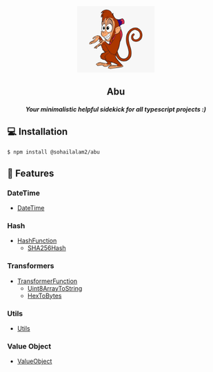 <section align="center">
  <br />
  <a href="https://sohailalam2" target="_blank" rel="noopener noreferrer">
    <img width="180" src="../docs/logo.png" alt="Abu Logo">
  </a>
  <h1>Abu</h1>
  <h5>Your minimalistic helpful sidekick for all typescript projects :)</h5>
</section>

## 💻 Installation

```bash
$ npm install @sohailalam2/abu
```

## 📢 Features

### DateTime

- [DateTime](./date-time/)

### Hash

- [HashFunction](./hash/)
  - [SHA256Hash](./hash/sha256/)

### Transformers

- [TransformerFunction](./transformer/)
  - [Uint8ArrayToString](./transformer/bytes-to-string/)
  - [HexToBytes](./transformer/bytes-to-string/)

### Utils

- [Utils](./utils/)

### Value Object

- [ValueObject](./value-object/)
